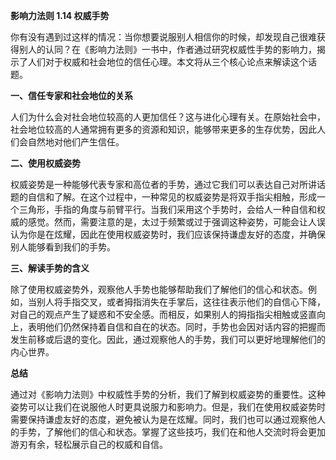 **影响力法则 1.14 权威手势**

你有没有遇到过这样的情况：当你想要说服别人相信你的时候，却发现自己很难获得别人的认同？在《影响力法则》一书中，作者通过研究权威性手势的影响力，揭示了人们对于权威和社会地位的信任心理。本文将从三个核心论点来解读这个话题。

**一、信任专家和社会地位的关系** 

人们为什么会对社会地位较高的人更加信任？这与进化心理有关。在原始社会中，社会地位较高的人通常拥有更多的资源和知识，能够带来更多的生存优势，因此人们会自然地对他们产生信任。

**二、使用权威姿势** 

权威姿势是一种能够代表专家和高位者的手势，通过它我们可以表达自己对所讲话题的自信和了解。在这个过程中，一种常见的权威姿势是将双手指尖相触，形成一个三角形，手指的角度与前臂平行。当我们采用这个手势时，会给人一种自信和权威的感觉。然而，需要注意的是，太过于频繁或过于强调这种姿势，可能会让人误认为你是在炫耀，因此在使用权威姿势时，我们应该保持谦虚友好的态度，并确保别人能够看到我们的手势。

**三、解读手势的含义** 

除了使用权威姿势外，观察他人手势也能够帮助我们了解他们的信心和状态。例如，当别人将手指交叉，或者拇指消失在手掌后，这往往表示他们的自信心下降，对自己的观点产生了疑惑和不安全感。而相反，如果别人的拇指指尖相触或竖直向上，表明他们仍然保持着自信和自在的状态。同时，手势也会因对话内容的把握而发生前移或后退的变化。因此，通过观察他人的手势，我们可以更好地理解他们的内心世界。

**总结**

通过对《影响力法则》中权威性手势的分析，我们了解到权威姿势的重要性。这种姿势可以让我们在说服他人时更具说服力和影响力。但是，我们在使用权威姿势时需要保持谦虚友好的态度，避免被认为是在炫耀。同时，我们也可以通过观察他人的手势，了解他们的信心和状态。掌握了这些技巧，我们在和他人交流时将会更加游刃有余，轻松展示自己的权威和自信。